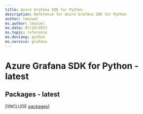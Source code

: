 ```yaml
---
title: Azure Grafana SDK for Python
description: Reference for Azure Grafana SDK for Python
author: lmazuel
ms.author: lmazuel
ms.data: 07/20/2023
ms.topic: reference
ms.devlang: python
ms.service: grafana
---
```

# Azure Grafana SDK for Python - latest
## Packages - latest
[!INCLUDE [packages](grafana-index.md)]